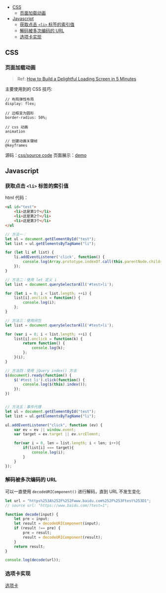 
<!-- vim-markdown-toc GFM -->

* [CSS](#css)
    - [页面加载动画](#页面加载动画)
* [Javascript](#javascript)
    - [获取点击 `<li>` 标签的索引值](#获取点击-li-标签的索引值)
    - [解码被多次编码的 URL](#解码被多次编码的-url)
    - [选项卡实现](#选项卡实现)

<!-- vim-markdown-toc -->

## CSS

### 页面加载动画

> Ref: [How to Build a Delightful Loading Screen in 5 Minutes](https://medium.freecodecamp.org/how-to-build-a-delightful-loading-screen-in-5-minutes-847991da509f)

主要使用到的 CSS 技巧:

```
// 布局弹性布局
display: flex;

// 边框变为圆形
border-radius: 50%;

// css 动画
animation

// 创建动画关键帧
@keyframes
```

源码：[css/source code](loading/)   页面展示：[demo](https://acusp.info/Programming/web/loading/loading.html)


## Javascript

### 获取点击 `<li>` 标签的索引值

html 代码：
```html
<ul id="test">
    <li>这是第1个</li>
    <li>这是第2个</li>
    <li>这是第3个</li>
</ul
```

```javascript
// 方法一：
let ul = document.getElementById("test");
let list = ul.getElementsByTagName("li");

for (let li of list) {
	li.addEventListener('click', function() {
		console.log(Array.prototype.indexOf.call(this.parentNode.children, this));
	});
}

// 方法二：使用 let 定义 i
let list = document.querySelectorAll('#test>li');

for (let i = 0; i < list.length; ++i) {
	list[i].onclick = function() {
		console.log(i);
	};
}

// 方法三：使用闭包
let list = document.querySelectorAll('#test>li');

for (var i = 0; i < list.length; ++i) {
	list[i].onclick = function(k) {
		return function() {
			console.log(k);
		};
	}(i);
}

// 方法四：使用 jQuery index() 方法
$(document).ready(function() {
	$('#test li').click(function() {
		console.log($(this).index());
	});
})


// 方法五：事件代理
let ul = document.getElementById("test");
let list = ul.getElementsByTagName("li");

ul.addEventListener("click", function (ev) {
    var ev = ev || window.event;
    var target = ev.target || ev.srcElemnt;

    for(var i = 0, len = list.length; i < len; i++){
        if(list[i] === target){
			console.log(i);
        }
    }
});
```

### 解码被多次编码的 URL

可以一直使用 `decodeURIComponent()` 进行解码，直到 URL 不发生变化

```javascript
let url = "https%253A%252F%252Fwww.baidu.com%252F%253Ftest%253D1";
// source url: "https://www.baidu.com/?test=1";

function decode(input) {
	let pre = input;
	let result = decodeURIComponent(input);
	if (result !== pre) {
		pre = result;
		result = decodeURIComponent(result);
	}
    return result;
}

console.log(decode(url));
```

### 选项卡实现

[选项卡](javascripy/tab_control.html)

